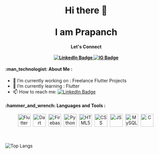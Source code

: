 <div align="center">
<h1>Hi there 👋 <br><br> <span>I am Prapanch</span></h2>
  <h4>Let's Connect<//h4>
  <br><br>
  <div id="badges" align="center">
  <a href="https://www.linkedin.com/in/prapanch-j/">
    <img src="https://img.shields.io/badge/LinkedIn-blue?style=for-the-badge&logo=linkedin&logoColor=white" alt="LinkedIn Badge"/>
  </a>
  <a href="https://www.instagram.com/_mr_offwhite/">
    <img src="https://img.shields.io/badge/Instagram-%23E4405F.svg?style=for-the-badge&logo=Instagram&logoColor=white" alt="IG Badge"/>
  </a>
</div>
</div>
<h4>:man_technologist: About Me :</h4>

- 🔭 I’m currently working on : Freelance Flutter Projects
- 🌱 I’m currently learning : Flutter
- 📫 How to reach me: <a href="https://www.linkedin.com/in/prapanch-j/">
    <img src="https://img.shields.io/badge/LinkedIn-blue?style=for-the-badge&logo=linkedin&logoColor=white" alt="LinkedIn Badge"/>
  </a>
  
 <h4>:hammer_and_wrench: Languages and Tools :</h4>
<div align="inline">
  <div align="center">
   <img src="https://cdn.jsdelivr.net/gh/devicons/devicon/icons/flutter/flutter-original.svg" title="Flutter"  alt="Flutter" width="40" height="40"/>&nbsp;
   <img src="https://cdn.jsdelivr.net/gh/devicons/devicon/icons/dart/dart-original-wordmark.svg" title="Dart"  alt="Dart" width="40" height="40"/>&nbsp;
   <img src="https://cdn.jsdelivr.net/gh/devicons/devicon/icons/firebase/firebase-plain.svg"  title="Firebase"  alt="Firebase" width="40" height="40"/>&nbsp;
   <img src="https://cdn.jsdelivr.net/gh/devicons/devicon/icons/python/python-original-wordmark.svg" title="Python"  alt="Python" width="40" height="40"/>&nbsp;
   <img src="https://cdn.jsdelivr.net/gh/devicons/devicon/icons/html5/html5-original-wordmark.svg" title="HTML5"  alt="HTML5" width="40" height="40"/>&nbsp;
   <img src="https://cdn.jsdelivr.net/gh/devicons/devicon/icons/css3/css3-original-wordmark.svg"  title="CSS"  alt="CSS" width="40" height="40"/>&nbsp;
    <img src="https://cdn.jsdelivr.net/gh/devicons/devicon/icons/javascript/javascript-original.svg"title="JS"  alt="JS" width="40" height="40"/>&nbsp;
    <img src="https://cdn.jsdelivr.net/gh/devicons/devicon/icons/mysql/mysql-original-wordmark.svg"  title="MySQL"  alt="MySQL" width="40" height="40"/>&nbsp;
   <img src="https://cdn.jsdelivr.net/gh/devicons/devicon/icons/c/c-original.svg" title="C"  alt="C" width="40" height="40"/>&nbsp;        
  </div>
 </div>
 <br><br>
 
 ![Top Langs](https://github-readme-stats.vercel.app/api/top-langs/?username=prapanch07&layout=compact&theme=vision-friendly-dark)
